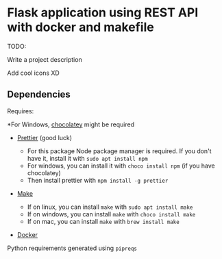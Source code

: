 # Flask application using REST API with docker and makefile

TODO:

Write a project description

Add cool icons XD

<!-- [![Build Status](https://travis-ci.org/rodrigobdz/prettier-makefile.svg?branch=master)](11) -->

## Dependencies
<!-- Creating href variables -->
[pettier_link]: https://prettier.io/docs/en/install.html
[make_link]: https://www.gnu.org/software/make/
[docker_link]: https://docs.docker.com/install/
[chocolatey]: https://chocolatey.org/install

Requires:

\*For Windows, [chocolatey][chocolatey] might be required

- [Prettier][pettier_link] (good luck)
  - For this package Node package manager is required. If you don't have it, install it with `sudo apt install npm`
  - For windows, you can install it with `choco install npm`  (if you have chocolatey)
  - Then install prettier with `npm install -g prettier`
- [Make][make_link]
  - If on linux, you can install `make` with `sudo apt install make`
  - If on windows, you can install `make` with `choco install make`
  - If on mac, you can install `make` with `brew install make`

- [Docker][docker_link]

Python requirements generated using `pipreqs`
